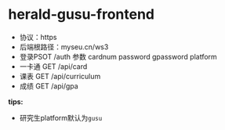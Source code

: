 # herald-gusu-frontend

* 协议：https
* 后端根路径：myseu.cn/ws3
* 登录PSOT /auth 参数 cardnum password gpassword platform
* 一卡通 GET /api/card
* 课表 GET /api/curriculum
* 成绩 GET /api/gpa

**tips:** 
* 研究生platform默认为`gusu`
